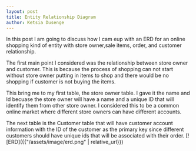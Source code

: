 ```yaml
---
layout: post
title: Entity Relationship Diagram
author: Ketsia Dusenge
---
```

In this post I am going to discuss how I cam eup with an ERD for an online shopping kind of entity with store owner,sale items, order, and customer relationship.

The first main point I considered was the relationship between store owner and customer. This is because the process of shopping can not start without store owner putting in items to shop and there would be no shopping if customer is not buying the items.

This bring me to my  first table, the store owner table. I gave it the name and Id becuase the store owner will have a name and a unique ID that will identify them from other store owner. I considered this to be a common online market where different store owners can have different accounts.

The next table is the Customer table that will have customer account information with the ID of the customer as the primary key since different customers should have unique ids that will be associated with their order.
[![ERD]({{"/assets/image/erd.png" | relative_url}})